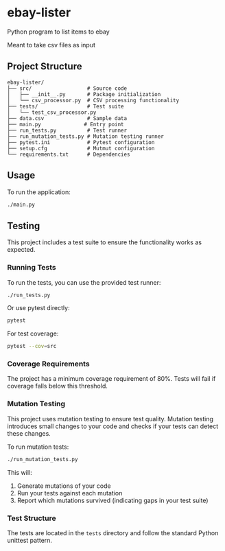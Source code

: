 # ebay-lister

Python program to list items to ebay

Meant to take csv files as input

## Project Structure

```
ebay-lister/
├── src/                  # Source code
│   ├── __init__.py       # Package initialization
│   └── csv_processor.py  # CSV processing functionality
├── tests/                # Test suite
│   └── test_csv_processor.py
├── data.csv              # Sample data
├── main.py              # Entry point
├── run_tests.py          # Test runner
├── run_mutation_tests.py # Mutation testing runner
├── pytest.ini            # Pytest configuration
├── setup.cfg             # Mutmut configuration
└── requirements.txt      # Dependencies
```

## Usage

To run the application:

```bash
./main.py
```

## Testing

This project includes a test suite to ensure the functionality works as expected.

### Running Tests

To run the tests, you can use the provided test runner:

```bash
./run_tests.py
```

Or use pytest directly:

```bash
pytest
```

For test coverage:

```bash
pytest --cov=src
```

### Coverage Requirements

The project has a minimum coverage requirement of 80%. Tests will fail if coverage falls below this threshold.

### Mutation Testing

This project uses mutation testing to ensure test quality. Mutation testing introduces small changes to your code and checks if your tests can detect these changes.

To run mutation tests:

```bash
./run_mutation_tests.py
```

This will:
1. Generate mutations of your code
2. Run your tests against each mutation
3. Report which mutations survived (indicating gaps in your test suite)

### Test Structure

The tests are located in the `tests` directory and follow the standard Python unittest pattern.
